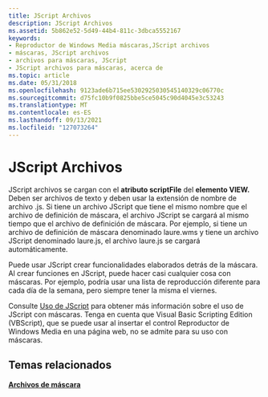 ```yaml
---
title: JScript Archivos
description: JScript Archivos
ms.assetid: 5b862e52-5d49-44b4-811c-3dbca5552167
keywords:
- Reproductor de Windows Media máscaras,JScript archivos
- máscaras, JScript archivos
- archivos para máscaras, JScript
- JScript archivos para máscaras, acerca de
ms.topic: article
ms.date: 05/31/2018
ms.openlocfilehash: 9123ade6b715ee5302925030545140329c06770c
ms.sourcegitcommit: d75fc10b9f0825bbe5ce5045c90d4045e3c53243
ms.translationtype: MT
ms.contentlocale: es-ES
ms.lasthandoff: 09/13/2021
ms.locfileid: "127073264"
---
```

# <a name="jscript-files"></a>JScript Archivos

JScript archivos se cargan con el **atributo scriptFile** del **elemento VIEW.** Deben ser archivos de texto y deben usar la extensión de nombre de archivo .js. Si tiene un archivo JScript que tiene el mismo nombre que el archivo de definición de máscara, el archivo JScript se cargará al mismo tiempo que el archivo de definición de máscara. Por ejemplo, si tiene un archivo de definición de máscara denominado laure.wms y tiene un archivo JScript denominado laure.js, el archivo laure.js se cargará automáticamente.

Puede usar JScript crear funcionalidades elaborados detrás de la máscara. Al crear funciones en JScript, puede hacer casi cualquier cosa con máscaras. Por ejemplo, podría usar una lista de reproducción diferente para cada día de la semana, pero siempre tener la misma el viernes.

Consulte [Uso de JScript](using-jscript.md) para obtener más información sobre el uso de JScript con máscaras. Tenga en cuenta que Visual Basic Scripting Edition (VBScript), que se puede usar al insertar el control Reproductor de Windows Media en una página web, no se admite para su uso con máscaras.

## <a name="related-topics"></a>Temas relacionados

<dl> <dt>

[**Archivos de máscara**](skin-files.md)
</dt> </dl>

 

 




